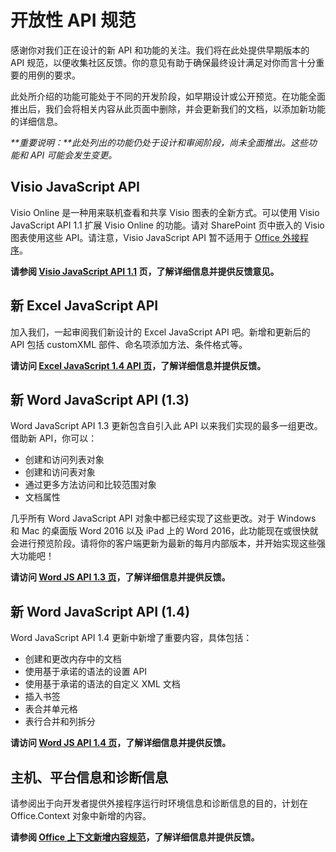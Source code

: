 # <a name="open-api-specifications"></a>开放性 API 规范

感谢你对我们正在设计的新 API 和功能的关注。我们将在此处提供早期版本的 API 规范，以便收集社区反馈。你的意见有助于确保最终设计满足对你而言十分重要的用例的要求。 

此处所介绍的功能可能处于不同的开发阶段，如早期设计或公开预览。在功能全面推出后，我们会将相关内容从此页面中删除，并会更新我们的文档，以添加新功能的详细信息。 

_**重要说明：**此处列出的功能仍处于设计和审阅阶段，尚未全面推出。这些功能和 API 可能会发生变更。_

## <a name="visio-javascript-apis"></a>Visio JavaScript API
Visio Online 是一种用来联机查看和共享 Visio 图表的全新方式。可以使用 Visio JavaScript API 1.1 扩展 Visio Online 的功能。请对 SharePoint 页中嵌入的 Visio 图表使用这些 API。请注意，Visio JavaScript API 暂不适用于 [Office 外接程序](https://dev.office.com/docs/add-ins/overview/office-add-ins)。

**请参阅 [Visio JavaScript API 1.1](https://github.com/OfficeDev/office-js-docs/tree/VisioJs_1.1_Openspec) 页，了解详细信息并提供反馈意见。**

## <a name="new-excel-javascript-apis"></a>新 Excel JavaScript API
加入我们，一起审阅我们新设计的 Excel JavaScript API 吧。新增和更新后的 API 包括 customXML 部件、命名项添加方法、条件格式等。 

**请访问 [Excel JavaScript 1.4 API 页](https://github.com/OfficeDev/office-js-docs/tree/ExcelJs_1.4_OpenSpec)，了解详细信息并提供反馈。**

## <a name="new-word-javascript-apis-13"></a>新 Word JavaScript API (1.3)
Word JavaScript API 1.3 更新包含自引入此 API 以来我们实现的最多一组更改。借助新 API，你可以： 

* 创建和访问列表对象
* 创建和访问表对象
* 通过更多方法访问和比较范围对象
* 文档属性

几乎所有 Word JavaScript API 对象中都已经实现了这些更改。对于 Windows 和 Mac 的桌面版 Word 2016 以及 iPad 上的 Word 2016，此功能现在或很快就会进行预览阶段。请将你的客户端更新为最新的每月内部版本，并开始实现这些强大功能吧！

**请访问 [Word JS API 1.3 页](https://github.com/OfficeDev/office-js-docs/tree/WordJs_1.3_Openspec/word)，了解详细信息并提供反馈。**

## <a name="new-word-javascript-apis-14"></a>新 Word JavaScript API (1.4)
Word JavaScript API 1.4 更新中新增了重要内容，具体包括：

* 创建和更改内存中的文档
* 使用基于承诺的语法的设置 API
* 使用基于承诺的语法的自定义 XML 文档
* 插入书签 
* 表合并单元格
* 表行合并和列拆分

**请访问 [Word JS API 1.4 页](https://github.com/OfficeDev/office-js-docs/tree/WordJs_1.4_Openspec/word)，了解详细信息并提供反馈。**

## <a name="host-platform-information-and-diagnostic-information"></a>主机、平台信息和诊断信息 
请参阅出于向开发者提供外接程序运行时环境信息和诊断信息的目的，计划在 Office.Context 对象中新增的内容。 

**请参阅 [Office 上下文新增内容规范](https://github.com/OfficeDev/office-js-docs/tree/ContextAdditions_OpenSpec)，了解详细信息并提供反馈。**

